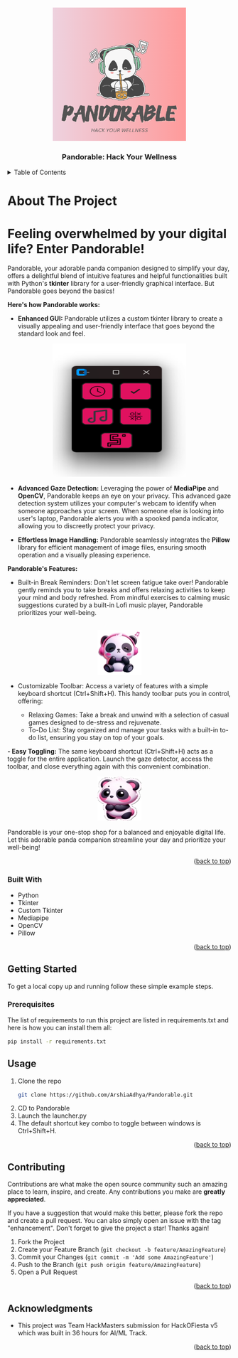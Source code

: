 <a name="readme-top"></a>

<br />
<div align="center">
    <img src="logo.png" alt="Logo" width="300" height="300">


  <h3 align="center">Pandorable: Hack Your Wellness</h3>

  
  </p>
</div>



<!-- TABLE OF CONTENTS -->
<details>
  <summary>Table of Contents</summary>
  <ol>
    <li>
      <a href="#about-the-project">About The Project</a>
      <ul>
        <li><a href="#built-with">Built With</a></li>
      </ul>
    </li>
    <li>
      <a href="#getting-started">Getting Started</a>
      <ul>
        <li><a href="#prerequisites">Prerequisites</a></li>
      </ul>
    </li>
    <li><a href="#usage">Usage</a></li>
    <li><a href="#contributing">Contributing</a></li>
    <li><a href="#acknowledgments">Acknowledgments</a></li>
  </ol>
</details>



<!-- ABOUT THE PROJECT -->
# **About The Project**



# Feeling overwhelmed by your digital life? Enter Pandorable!

Pandorable, your adorable panda companion designed to simplify your day, offers a delightful blend of intuitive features and helpful functionalities built with Python's **tkinter** library for a user-friendly graphical interface. But Pandorable goes beyond the basics! 

**Here's how Pandorable works:**

- **Enhanced GUI:**  Pandorable utilizes a custom tkinter library to create a visually appealing and user-friendly interface that goes beyond the standard look and feel. 

<div align="center">
    <img src="SS.png" alt="Logo" width="300" height="300">
</div>



- **Advanced Gaze Detection:**  Leveraging the power of **MediaPipe** and **OpenCV**, Pandorable keeps an eye on your privacy. This advanced gaze detection system utilizes your computer's webcam to identify when someone approaches your screen. When someone else is looking into user's laptop, Pandorable alerts you with a spooked panda indicator, allowing you to discreetly protect your privacy.

- **Effortless Image Handling:** Pandorable seamlessly integrates the **Pillow** library for efficient management of image files, ensuring smooth operation and a visually pleasing experience.

**Pandorable's Features:**

- Built-in Break Reminders: Don't let screen fatigue take over! Pandorable gently reminds you to take breaks and offers relaxing activities to keep your mind and body refreshed. From mindful exercises to calming music suggestions curated by a built-in Lofi music player, Pandorable prioritizes your well-being.
<br>
<div align="center">
    <img src="pandathirst.jpg" alt="rehydrate" width="100" height="100">
</div>



- Customizable Toolbar:  Access a variety of features with a simple keyboard shortcut (Ctrl+Shift+H). This handy toolbar puts you in control, offering:

    - Relaxing Games: Take a break and unwind with a selection of casual games designed to de-stress and rejuvenate.
    - To-Do List: Stay organized and manage your tasks with a built-in to-do list, ensuring you stay on top of your goals.

**- Easy Toggling:**  The same keyboard shortcut (Ctrl+Shift+H) acts as a toggle for the entire application. Launch the gaze detector, access the toolbar, and close everything again with this convenient combination.

<div align="center">
    <img src="pandaspook.jpg" alt="rehydrate" width="100" height="100">
</div>

Pandorable is your one-stop shop for a balanced and enjoyable digital life. Let this adorable panda companion streamline your day and prioritize your well-being!



<p align="right">(<a href="#readme-top">back to top</a>)</p>



### Built With

* Python
* Tkinter
* Custom Tkinter
* Mediapipe
* OpenCV
* Pillow

<p align="right">(<a href="#readme-top">back to top</a>)</p>



<!-- GETTING STARTED -->
## Getting Started


To get a local copy up and running follow these simple example steps.

### Prerequisites

The list of requirements to run this project are listed in requirements.txt and here is how you can install them all:

  ```sh
  pip install -r requirements.txt
  ```





<!-- USAGE EXAMPLES -->
## Usage

1. Clone the repo
   ```sh
   git clone https://github.com/ArshiaAdhya/Pandorable.git
   ```
2. CD to Pandorable
3. Launch the launcher.py
4. The default shortcut key combo to toggle between windows is Ctrl+Shift+H.
<p align="right">(<a href="#readme-top">back to top</a>)</p>






<!-- CONTRIBUTING -->
## Contributing

Contributions are what make the open source community such an amazing place to learn, inspire, and create. Any contributions you make are **greatly appreciated**.

If you have a suggestion that would make this better, please fork the repo and create a pull request. You can also simply open an issue with the tag "enhancement".
Don't forget to give the project a star! Thanks again!

1. Fork the Project
2. Create your Feature Branch (`git checkout -b feature/AmazingFeature`)
3. Commit your Changes (`git commit -m 'Add some AmazingFeature'`)
4. Push to the Branch (`git push origin feature/AmazingFeature`)
5. Open a Pull Request

<p align="right">(<a href="#readme-top">back to top</a>)</p>



<!-- LICENSE -->


<!-- CONTACT -->


<!-- ACKNOWLEDGMENTS -->
## Acknowledgments


* This project was Team HackMasters submission for HackOFiesta v5 which was built in 36 hours for AI/ML Track.


<p align="right">(<a href="#readme-top">back to top</a>)</p>



